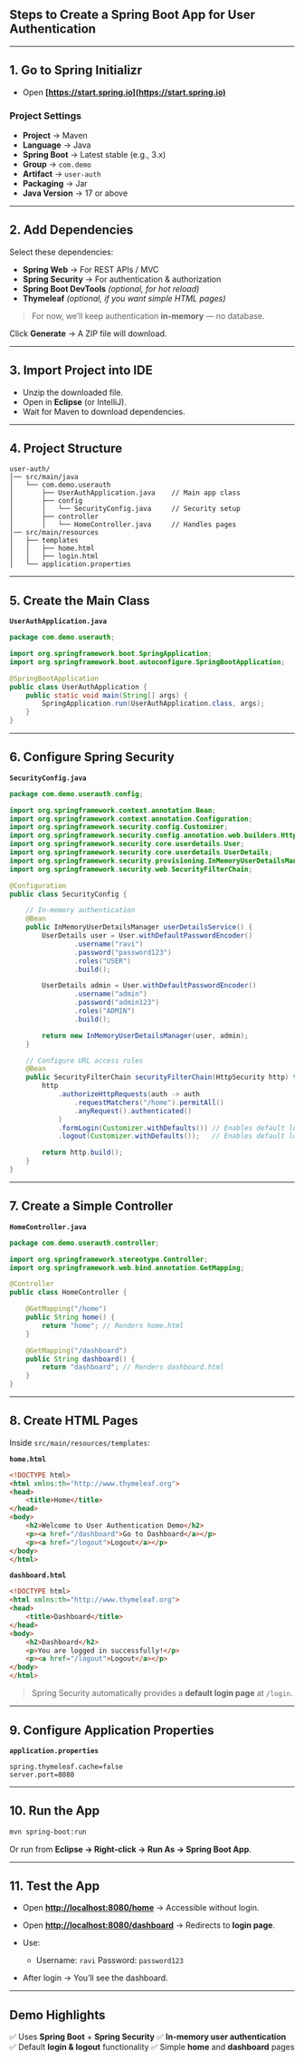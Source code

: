 

## **Steps to Create a Spring Boot App for User Authentication**

---

## **1. Go to Spring Initializr**

* Open **[https://start.spring.io](https://start.spring.io)**

### **Project Settings**

* **Project** → Maven
* **Language** → Java
* **Spring Boot** → Latest stable (e.g., 3.x)
* **Group** → `com.demo`
* **Artifact** → `user-auth`
* **Packaging** → Jar
* **Java Version** → 17 or above

---

## **2. Add Dependencies**

Select these dependencies:

* **Spring Web** → For REST APIs / MVC
* **Spring Security** → For authentication & authorization
* **Spring Boot DevTools** *(optional, for hot reload)*
* **Thymeleaf** *(optional, if you want simple HTML pages)*

> For now, we’ll keep authentication **in-memory** — no database.

Click **Generate** → A ZIP file will download.

---

## **3. Import Project into IDE**

* Unzip the downloaded file.
* Open in **Eclipse** (or IntelliJ).
* Wait for Maven to download dependencies.

---

## **4. Project Structure**

```
user-auth/
│── src/main/java
│   └── com.demo.userauth
│       ├── UserAuthApplication.java    // Main app class
│       ├── config
│       │   └── SecurityConfig.java     // Security setup
│       ├── controller
│       │   └── HomeController.java     // Handles pages
│── src/main/resources
│   ├── templates
│   │   ├── home.html
│   │   ├── login.html
│   └── application.properties
```

---

## **5. Create the Main Class**

**`UserAuthApplication.java`**

```java
package com.demo.userauth;

import org.springframework.boot.SpringApplication;
import org.springframework.boot.autoconfigure.SpringBootApplication;

@SpringBootApplication
public class UserAuthApplication {
    public static void main(String[] args) {
        SpringApplication.run(UserAuthApplication.class, args);
    }
}
```

---

## **6. Configure Spring Security**

**`SecurityConfig.java`**

```java
package com.demo.userauth.config;

import org.springframework.context.annotation.Bean;
import org.springframework.context.annotation.Configuration;
import org.springframework.security.config.Customizer;
import org.springframework.security.config.annotation.web.builders.HttpSecurity;
import org.springframework.security.core.userdetails.User;
import org.springframework.security.core.userdetails.UserDetails;
import org.springframework.security.provisioning.InMemoryUserDetailsManager;
import org.springframework.security.web.SecurityFilterChain;

@Configuration
public class SecurityConfig {

    // In-memory authentication
    @Bean
    public InMemoryUserDetailsManager userDetailsService() {
        UserDetails user = User.withDefaultPasswordEncoder()
                .username("ravi")
                .password("password123")
                .roles("USER")
                .build();

        UserDetails admin = User.withDefaultPasswordEncoder()
                .username("admin")
                .password("admin123")
                .roles("ADMIN")
                .build();

        return new InMemoryUserDetailsManager(user, admin);
    }

    // Configure URL access rules
    @Bean
    public SecurityFilterChain securityFilterChain(HttpSecurity http) throws Exception {
        http
            .authorizeHttpRequests(auth -> auth
                .requestMatchers("/home").permitAll()
                .anyRequest().authenticated()
            )
            .formLogin(Customizer.withDefaults()) // Enables default login page
            .logout(Customizer.withDefaults());   // Enables default logout

        return http.build();
    }
}
```

---

## **7. Create a Simple Controller**

**`HomeController.java`**

```java
package com.demo.userauth.controller;

import org.springframework.stereotype.Controller;
import org.springframework.web.bind.annotation.GetMapping;

@Controller
public class HomeController {

    @GetMapping("/home")
    public String home() {
        return "home"; // Renders home.html
    }

    @GetMapping("/dashboard")
    public String dashboard() {
        return "dashboard"; // Renders dashboard.html
    }
}
```

---

## **8. Create HTML Pages**

Inside `src/main/resources/templates`:

**`home.html`**

```html
<!DOCTYPE html>
<html xmlns:th="http://www.thymeleaf.org">
<head>
    <title>Home</title>
</head>
<body>
    <h2>Welcome to User Authentication Demo</h2>
    <p><a href="/dashboard">Go to Dashboard</a></p>
    <p><a href="/logout">Logout</a></p>
</body>
</html>
```

**`dashboard.html`**

```html
<!DOCTYPE html>
<html xmlns:th="http://www.thymeleaf.org">
<head>
    <title>Dashboard</title>
</head>
<body>
    <h2>Dashboard</h2>
    <p>You are logged in successfully!</p>
    <p><a href="/logout">Logout</a></p>
</body>
</html>
```

> Spring Security automatically provides a **default login page** at `/login`.

---

## **9. Configure Application Properties**

**`application.properties`**

```properties
spring.thymeleaf.cache=false
server.port=8080
```

---

## **10. Run the App**

```bash
mvn spring-boot:run
```

Or run from **Eclipse → Right-click → Run As → Spring Boot App**.

---

## **11. Test the App**

* Open **[http://localhost:8080/home](http://localhost:8080/home)** → Accessible without login.
* Open **[http://localhost:8080/dashboard](http://localhost:8080/dashboard)** → Redirects to **login page**.
* Use:

  * Username: `ravi`
    Password: `password123`
* After login → You’ll see the dashboard.

---

## **Demo Highlights**

✅ Uses **Spring Boot** + **Spring Security**
✅ **In-memory user authentication**
✅ Default **login & logout** functionality
✅ Simple **home** and **dashboard** pages
